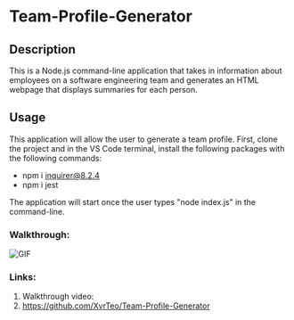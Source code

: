 # Team-Profile-Generator

## Description

This is a Node.js command-line application that takes in information about employees on a software engineering team and generates an HTML webpage that displays summaries for each person.

## Usage

This application will allow the user to generate a team profile. First, clone the project and in the VS Code terminal, install the following packages with the following commands:

- npm i inquirer@8.2.4
- npm i jest

The application will start once the user types "node index.js" in the command-line.

### Walkthrough:

![GIF](./assets/Team-Profile-Generator.gif)

### Links:

1. Walkthrough video:
2. https://github.com/XvrTeo/Team-Profile-Generator
